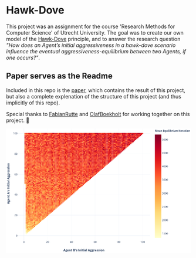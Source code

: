 # Hawk-Dove
This project was an assignment for the course 'Research Methods for Computer Science' of Utrecht University.
The goal was to create our own model of the [Hawk-Dove](https://en.wikipedia.org/wiki/Chicken_(game)#Hawk%E2%80%93dove) principle, and to answer the research question _"How does an Agent’s initial aggressiveness in a hawk-dove scenario influence the eventual aggressiveness-equilibrium between two Agents, if one occurs?"_.

## Paper serves as the Readme
Included in this repo is the [paper](/Hawk-Dove%20-%20Olaf%20Boekholt%2C%20Fabian%20Rutte%2C%20Silas%20Peters.pdf), which contains the result of this project, but also a complete explenation of the structure of this project (and thus implicitly of this repo).

Special thanks to [FabianRutte](https://github.com/FabianRutten) and [OlafBoekholt](https://github.com/olafboekholt) for working together on this project. 🐢

![The results of our research](/Results.png)
